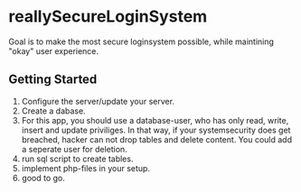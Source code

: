 # reallySecureLoginSystem

Goal is to make the most secure loginsystem possible, while maintining "okay" user experience.

## Getting Started

1. Configure the server/update your server.
2. Create a dabase.
3. For this app, you should use a database-user, who has only read, write, insert and update priviliges. In that way, if your systemsecurity does get breached, hacker can not drop tables and delete content. You could add a seperate user for deletion.
4. run sql script to create tables.
5. implement php-files in your setup.
6. good to go.
